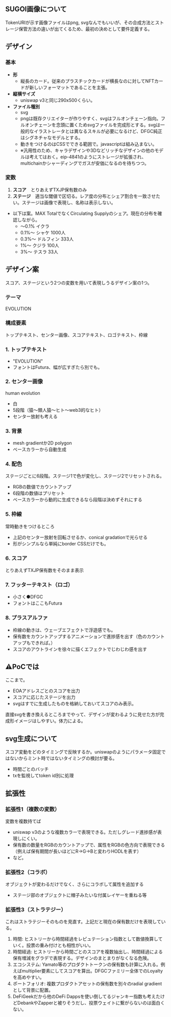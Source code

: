 ## SUGOI画像について

TokenURIが示す画像ファイルはpng, svgなんでもいいが、その合成方法とストレージ保管方法の違いが出てくるため、最初の決めとして要件定義する。

## デザイン

### 基本
- **形**
  - 縦長のカード。従来のプラスチックカードが横長なのに対してNFTカードが新しいフォーマットであることを主張。
- **縦横サイズ**
  - uniswap v3と同じ290x500くらい。
- **ファイル種別**
  - svg
  - pngは既存クリエイターが作りやすく、svgはフルオンチェーン指向。フルオンチェーンを念頭に置くためsvgファイルを完成形とする。svgは一般的なイラストレータとは異なるスキルが必要になるけど、DFGC純正はシグネチャなモデルとする。
  - 動きをつけるのはCSSでできる範囲で。javascriptは組み込まない。
  - ※汎用性のため、キャラデザインや3Dなどリッチなデザインの他のモデルは考えてはおく。eip-4841のようにストレージが拡張され、multichainかシャーディングでガスが安価になるのを待ちつつ。

### 変数
1. **スコア**　とりあえずTXJP保有数のみ
1. **ステージ**　適当な閾値で区切る。レア度の分布とシェア割合を一致させたい。ステージは画像で表現し、名称は表示しない。

- 以下は案。MAX TotalでなくCirculating Supplyのシェア。現在の分布を確認しながら。
  - 〜0.1%  イクラ
  - 0.1%〜  シャケ   1000人
  - 0.3%〜  ドルフィン   333人
  - 1%〜  クジラ  100人
  - 3%〜  テスラ  33人

## デザイン案

スコア、ステージという2つの変数を用いて表現しうるデザイン案の1つ。

### テーマ
EVOLUTION

### 構成要素
トップテキスト、センター画像、スコアテキスト、ロゴテキスト、枠線

### 1. トップテキスト
- "EVOLUTION"
- フォントはFutura、幅が広すぎたら別でも。

### 2. センター画像
human evolution
- 白
- 5段階（猿〜類人猿〜ヒト〜web3的なヒト）
- センター放射も考える

### 3. 背景
- mesh gradientか2D polygon
- ベースカラーから自動生成

### 4. 配色
ステージごとに6段階。ステージ1で色が変化し、ステージ2でリセットされる。
- RGBの数値でカウントアップ
- 6段階の数値はプリセット
- ベースカラーから動的に生成できるなら段階は決めずそれにする

### 5. 枠線
常時動きをつけるところ
- 上記のセンター放射を回転させるか、conical gradationで光らせる
- 形がシンプルなら単純にborder CSSだけでも。

### 6. スコア
とりあえずTXJP保有数をそのまま表示

### 7. フッターテキスト（ロゴ）
- 小さく●DFGC
- フォントはここもFutura


### 8. プラスアルファ
- 枠線の動きは、ウェーブエフェクトで浮遊感でも。
- 保有数をカウントアップするアニメーションで進捗感を出す（色のカウントアップもできれば。）
- スコアのアウトラインを徐々に描くエフェクトでじわじわ感を出す

## ⚠️PoCでは
ここまで。
- EOAアドレスごとのスコアを出力
- スコアに応じたステージを出力
- svgはすでに生成したものを格納しておいてスコアのみ表示。

直接svgを書き換えるところまでやって、デザインが変わるように見せた方が完成形イメージはしやすい。体力による。

## svg生成について
スコア変動をどのタイミングで反映するか。uniswapのようにパラメータ固定ではないからミント時ではないタイミングの検討が要る。
- 時間ごとのバッチ
- txを監視してtoken id別に処理

## 拡張性
### 拡張性1（複数の変数）
変数を複数持てば
- uniswap v3のような複数カラーで表現できる。ただしグレード進捗感が表現しにくい。
- 保有数の数量をRGBのカウントアップで、属性をRGBの色方向で表現できる（例えば保有期間が長いほどにR→G→Bと変わりHODLを表す）
- など。

### 拡張性2（コラボ）
オブジェクトが変わるだけでなく、さらにコラボして属性を追加する
- ステージ部のオブジェクトに帽子みたいな付属レイヤーを重ねる等

### 拡張性3（ストラテジー）
これはストラテジーそのものを見直す。上記だと現在の保有数だけを表現している。
1. 時間: ヒストリーから時間経過をレピュテーション指数として数値換算していく。投票の重み付けとも相性がいい。
2. 時間経過: ヒストリーから時間ごとのスコアを複数抽出し、時間経過による保有増減をグラデで表現する。デザインのまとまりがなくなる危険。
3. エコシステム: Yamato等のプロダクトトークンの保有数も計算に入れる。例えばmultiplier要素にしてスコアを算出。DFGCファミリー全体でのLoyaltyを高めやすい。
4. ポートフォリオ: 複数プロダクトアセットの保有数を別々のradial gradientとして背景に配置。
5. DeFiGeekだから他のDeFi Dappsを使い倒してるジャンキー指数も考えたけどDebankやZapperと被りそうだし、投票ウェイトに繋がらないのは面白くない。


